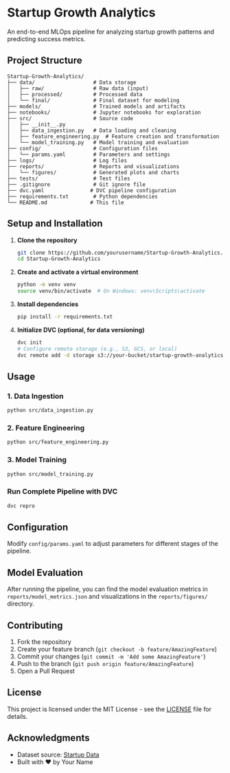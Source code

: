 # Startup Growth Analytics

An end-to-end MLOps pipeline for analyzing startup growth patterns and predicting success metrics.

## Project Structure

```
Startup-Growth-Analytics/
├── data/                   # Data storage
│   ├── raw/                # Raw data (input)
│   ├── processed/          # Processed data
│   └── final/              # Final dataset for modeling
├── models/                 # Trained models and artifacts
├── notebooks/              # Jupyter notebooks for exploration
├── src/                    # Source code
│   ├── __init__.py
│   ├── data_ingestion.py   # Data loading and cleaning
│   ├── feature_engineering.py  # Feature creation and transformation
│   └── model_training.py   # Model training and evaluation
├── config/                 # Configuration files
│   └── params.yaml         # Parameters and settings
├── logs/                   # Log files
├── reports/                # Reports and visualizations
│   └── figures/            # Generated plots and charts
├── tests/                  # Test files
├── .gitignore              # Git ignore file
├── dvc.yaml               # DVC pipeline configuration
├── requirements.txt        # Python dependencies
└── README.md              # This file
```

## Setup and Installation

1. **Clone the repository**
   ```bash
   git clone https://github.com/yourusername/Startup-Growth-Analytics.git
   cd Startup-Growth-Analytics
   ```

2. **Create and activate a virtual environment**
   ```bash
   python -m venv venv
   source venv/bin/activate  # On Windows: venv\Scripts\activate
   ```

3. **Install dependencies**
   ```bash
   pip install -r requirements.txt
   ```

4. **Initialize DVC (optional, for data versioning)**
   ```bash
   dvc init
   # Configure remote storage (e.g., S3, GCS, or local)
   dvc remote add -d storage s3://your-bucket/startup-growth-analytics
   ```

## Usage

### 1. Data Ingestion
```bash
python src/data_ingestion.py
```

### 2. Feature Engineering
```bash
python src/feature_engineering.py
```

### 3. Model Training
```bash
python src/model_training.py
```

### Run Complete Pipeline with DVC
```bash
dvc repro
```

## Configuration

Modify `config/params.yaml` to adjust parameters for different stages of the pipeline.

## Model Evaluation

After running the pipeline, you can find the model evaluation metrics in `reports/model_metrics.json` and visualizations in the `reports/figures/` directory.

## Contributing

1. Fork the repository
2. Create your feature branch (`git checkout -b feature/AmazingFeature`)
3. Commit your changes (`git commit -m 'Add some AmazingFeature'`)
4. Push to the branch (`git push origin feature/AmazingFeature`)
5. Open a Pull Request

## License

This project is licensed under the MIT License - see the [LICENSE](LICENSE) file for details.

## Acknowledgments

- Dataset source: [Startup Data](https://example.com/dataset)
- Built with ❤️ by Your Name
